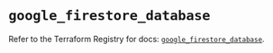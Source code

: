 # `google_firestore_database`

Refer to the Terraform Registry for docs: [`google_firestore_database`](https://registry.terraform.io/providers/hashicorp/google-beta/5.13.0/docs/resources/google_firestore_database).
